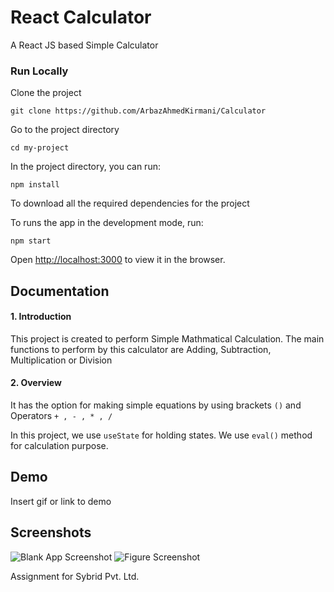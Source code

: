 
# React Calculator

A React JS based Simple Calculator
  
### Run Locally

Clone the project

`git clone https://github.com/ArbazAhmedKirmani/Calculator`

Go to the project directory

`cd my-project`

In the project directory, you can run:

`npm install`

To download all the required dependencies for the project

To runs the app in the development mode, run:

`npm start`

Open [http://localhost:3000](http://localhost:3000) to view it in the browser.


## Documentation

#### 1. Introduction
This project is created to perform Simple Mathmatical Calculation. 
The main functions to perform by this calculator are Adding, Subtraction, Multiplication or Division

#### 2. Overview
It has the option for making simple equations by using brackets `()` and Operators `+ , - , * , /`

In this project, we use `useState` for holding states.
We use `eval()` method for calculation purpose.




  
## Demo

Insert gif or link to demo

  
## Screenshots

![Blank App Screenshot](https://i.ibb.co/jyLCZHw/Capture.jpg)
![Figure Screenshot](https://i.ibb.co/DG4Wm32/Capture.jpg)

Assignment for Sybrid Pvt. Ltd.
